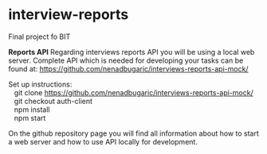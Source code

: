 # interview-reports
Final project fo BIT

**Reports API**
Regarding interviews reports API you will be using a local web server. Complete API which is needed for developing your tasks can be found at:
https://github.com/nenadbugaric/interviews-reports-api-mock/

Set up instructions:<br/>
&nbsp;&nbsp; git clone https://github.com/nenadbugaric/interviews-reports-api-mock/ <br/>
&nbsp;&nbsp; git checkout auth-client<br/>
&nbsp;&nbsp; npm install <br/>
&nbsp;&nbsp; npm start
  
On the github repository page you will find all information about how to start a web server and how to use API locally for development.&nbsp;
